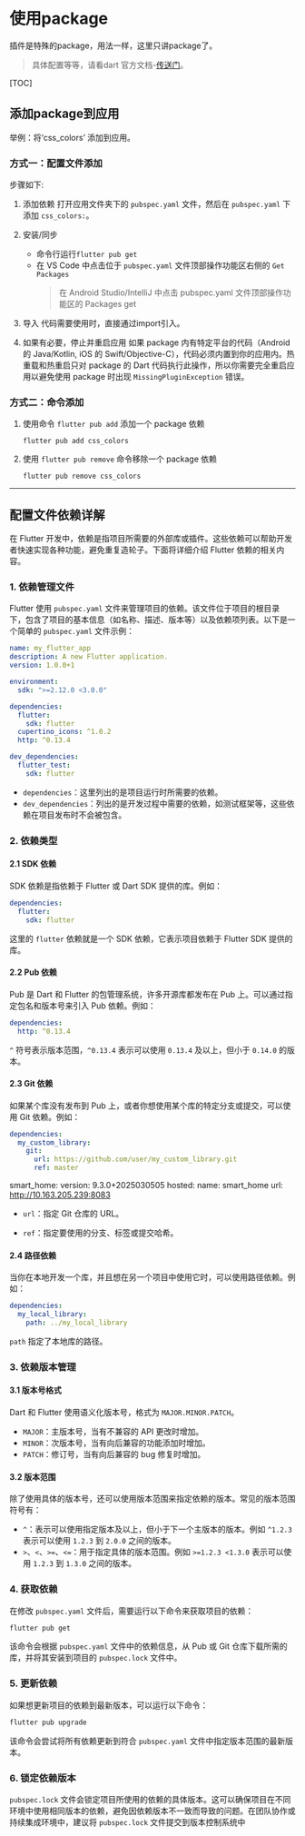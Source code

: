 # 使用package

插件是特殊的package，用法一样，这里只讲package了。
>具体配置等等，请看dart 官方文档-[传送门](/3.%E7%A8%8B%E5%BA%8F/1.%E5%9F%BA%E7%A1%80/2.%E5%9F%BA%E7%A1%80%E8%AF%AD%E8%A8%80/Dart/README.md)。

[TOC]

## 添加package到应用

举例：将‘css_colors’ 添加到应用。

### 方式一：配置文件添加

步骤如下:

1. 添加依赖
打开应用文件夹下的 `pubspec.yaml` 文件，然后在 `pubspec.yaml` 下添加 `css_colors:`。

2. 安装/同步
    * 命令行运行`flutter pub get`
    * 在 VS Code 中点击位于 `pubspec.yaml` 文件顶部操作功能区右侧的 `Get Packages`
      >在 Android Studio/IntelliJ 中点击 pubspec.yaml 文件顶部操作功能区的 Packages get
3. 导入
代码需要使用时，直接通过import引入。
4. 如果有必要，停止并重启应用
如果 package 内有特定平台的代码（Android 的 Java/Kotlin, iOS 的 Swift/Objective-C），代码必须内置到你的应用内。热重载和热重启只对 package 的 Dart 代码执行此操作，所以你需要完全重启应用以避免使用 package 时出现 `MissingPluginException` 错误。

### 方式二：命令添加

1. 使用命令 `flutter pub add` 添加一个 package 依赖

    ```shell
    flutter pub add css_colors
    ```

2. 使用 `flutter pub remove` 命令移除一个 package 依赖

    ```shell
    flutter pub remove css_colors
    ```

---

## 配置文件依赖详解

在 Flutter 开发中，依赖是指项目所需要的外部库或插件。这些依赖可以帮助开发者快速实现各种功能，避免重复造轮子。下面将详细介绍 Flutter 依赖的相关内容。

### 1. 依赖管理文件

Flutter 使用 `pubspec.yaml` 文件来管理项目的依赖。该文件位于项目的根目录下，包含了项目的基本信息（如名称、描述、版本等）以及依赖项列表。以下是一个简单的 `pubspec.yaml` 文件示例：

```yaml
name: my_flutter_app
description: A new Flutter application.
version: 1.0.0+1

environment:
  sdk: ">=2.12.0 <3.0.0"

dependencies:
  flutter:
    sdk: flutter
  cupertino_icons: ^1.0.2
  http: ^0.13.4

dev_dependencies:
  flutter_test:
    sdk: flutter
```

* `dependencies`：这里列出的是项目运行时所需要的依赖。
* `dev_dependencies`：列出的是开发过程中需要的依赖，如测试框架等，这些依赖在项目发布时不会被包含。

### 2. 依赖类型

#### 2.1 SDK 依赖

SDK 依赖是指依赖于 Flutter 或 Dart SDK 提供的库。例如：

```yaml
dependencies:
  flutter:
    sdk: flutter
```

这里的 `flutter` 依赖就是一个 SDK 依赖，它表示项目依赖于 Flutter SDK 提供的库。

#### 2.2 Pub 依赖

Pub 是 Dart 和 Flutter 的包管理系统，许多开源库都发布在 Pub 上。可以通过指定包名和版本号来引入 Pub 依赖。例如：

```yaml
dependencies:
  http: ^0.13.4
```

`^` 符号表示版本范围，`^0.13.4` 表示可以使用 `0.13.4` 及以上，但小于 `0.14.0` 的版本。

#### 2.3 Git 依赖

如果某个库没有发布到 Pub 上，或者你想使用某个库的特定分支或提交，可以使用 Git 依赖。例如：

```yaml
dependencies:
  my_custom_library:
    git:
      url: https://github.com/user/my_custom_library.git
      ref: master
```

  smart_home:
    version: 9.3.0+2025030505
    hosted:
      name: smart_home
      url: <http://10.163.205.239:8083>

* `url`：指定 Git 仓库的 URL。

* `ref`：指定要使用的分支、标签或提交哈希。

#### 2.4 路径依赖

当你在本地开发一个库，并且想在另一个项目中使用它时，可以使用路径依赖。例如：

```yaml
dependencies:
  my_local_library:
    path: ../my_local_library
```

`path` 指定了本地库的路径。

### 3. 依赖版本管理

#### 3.1 版本号格式

Dart 和 Flutter 使用语义化版本号，格式为 `MAJOR.MINOR.PATCH`。

* `MAJOR`：主版本号，当有不兼容的 API 更改时增加。
* `MINOR`：次版本号，当有向后兼容的功能添加时增加。
* `PATCH`：修订号，当有向后兼容的 bug 修复时增加。

#### 3.2 版本范围

除了使用具体的版本号，还可以使用版本范围来指定依赖的版本。常见的版本范围符号有：

* `^`：表示可以使用指定版本及以上，但小于下一个主版本的版本。例如 `^1.2.3` 表示可以使用 `1.2.3` 到 `2.0.0` 之间的版本。
* `>`、`<`、`>=`、`<=`：用于指定具体的版本范围。例如 `>=1.2.3 <1.3.0` 表示可以使用 `1.2.3` 到 `1.3.0` 之间的版本。

### 4. 获取依赖

在修改 `pubspec.yaml` 文件后，需要运行以下命令来获取项目的依赖：

```bash
flutter pub get
```

该命令会根据 `pubspec.yaml` 文件中的依赖信息，从 Pub 或 Git 仓库下载所需的库，并将其安装到项目的 `pubspec.lock` 文件中。

### 5. 更新依赖

如果想更新项目的依赖到最新版本，可以运行以下命令：

```bash
flutter pub upgrade
```

该命令会尝试将所有依赖更新到符合 `pubspec.yaml` 文件中指定版本范围的最新版本。

### 6. 锁定依赖版本

`pubspec.lock` 文件会锁定项目所使用的依赖的具体版本。这可以确保项目在不同环境中使用相同版本的依赖，避免因依赖版本不一致而导致的问题。在团队协作或持续集成环境中，建议将 `pubspec.lock` 文件提交到版本控制系统中

